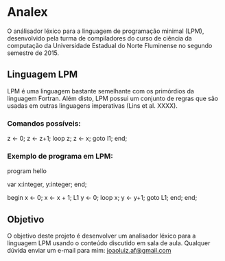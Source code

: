 # Analex

O análisador léxico para a linguagem de programação minimal (LPM), desenvolvido pela turma de compiladores do curso de ciência da computação da Universidade Estadual do Norte Fluminense no segundo semestre de 2015.

## Linguagem LPM

LPM é uma linguagem bastante semelhante com os primórdios da linguagem Fortran.  Além disto, LPM possui um conjunto de regras que são usadas em outras linguagens imperativas (Lins et al. XXXX).

### Comandos possíveis:

z <- 0;
z <- z+1;
loop z;
z <- x;
goto l1;
end;

### Exemplo de programa em LPM:

program hello

var
	x:integer, y:integer;
end;

begin
	x <- 0;
	x <- x + 1;
 L1 y <- 0;
	loop x;
		y <- y+1;
		goto L1;
	end;
end;
	

 

## Objetivo

O objetivo deste projeto é desenvolver um analisador léxico para a linguagem LPM usando o conteúdo discutido em sala de aula. Qualquer dúvida enviar um e-mail para mim: joaoluiz.af@gmail.com
